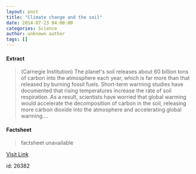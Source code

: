 ```yaml
---
layout: post
title: "Climate change and the soil"
date: 2014-07-23 04:00:00
categories: Science
author: unknown author
tags: []
---
```



#### Extract
>(Carnegie Institution) The planet's soil releases about 60 billion tons of carbon into the atmosphere each year, which is far more than that released by burning fossil fuels. Short-term warming studies have documented that rising temperatures increase the rate of soil respiration. As a result, scientists have worried that global warming would accelerate the decomposition of carbon in the soil, releasing more carbon dioxide into the atmosphere and accelerating global warming....

#### Factsheet
>factsheet unavailable

[Visit Link](http://www.eurekalert.org/pub_releases/2014-07/ci-cca072314.php)

id:   26382
